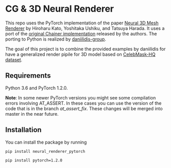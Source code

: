 # CG & 3D Neural Renderer

This repo uses the PyTorch implementation of the paper [Neural 3D Mesh Renderer](http://hiroharu-kato.com/projects_en/neural_renderer.html) by Hiroharu Kato, Yoshitaka Ushiku, and Tatsuya Harada.
It uses a port of the [original Chainer implementation](https://github.com/hiroharu-kato/neural_renderer) released by the authors.
The porting to Python is realized by [daniilidis-group](https://github.com/daniilidis-group/neural_renderer).

The goal of this project is to combine the provided examples by daniilidis for have a generalized render pipile for 3D model based on [CelebMask-HQ dataset](https://github.com/switchablenorms/CelebAMask-HQ/blob/master/README.md).

## Requirements
Python 3.6 and PyTorch 1.2.0.

**Note**: In some newer PyTorch versions you might see some compilation errors involving AT_ASSERT. In these cases you can use the version of the code that is in the branch *at_assert_fix*. These changes will be merged into master in the near future.
## Installation
You can install the package by running
```
pip install neural_renderer_pytorch
```
```
pip install pytorch=1.2.0
```

